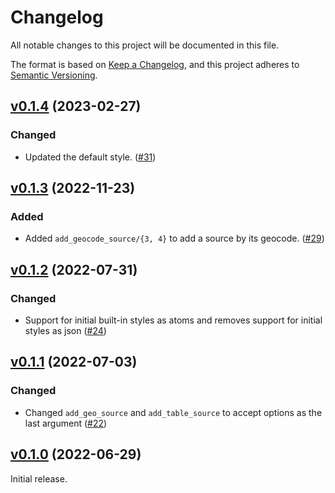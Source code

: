 # Changelog

All notable changes to this project will be documented in this file.

The format is based on [Keep a Changelog](https://keepachangelog.com/en/1.0.0/),
and this project adheres to [Semantic Versioning](https://semver.org/spec/v2.0.0.html).

## [v0.1.4](https://github.com/livebook-dev/maplibre/tree/v0.1.4) (2023-02-27)

### Changed

* Updated the default style. ([#31](https://github.com/livebook-dev/maplibre/pull/31))

## [v0.1.3](https://github.com/livebook-dev/maplibre/tree/v0.1.3) (2022-11-23)

### Added

* Added `add_geocode_source/{3, 4}` to add a source by its geocode. ([#29](https://github.com/livebook-dev/maplibre/pull/29))

## [v0.1.2](https://github.com/livebook-dev/maplibre/tree/v0.1.2) (2022-07-31)

### Changed

* Support for initial built-in styles as atoms and removes support for initial styles as json ([#24](https://github.com/livebook-dev/maplibre/pull/24))

## [v0.1.1](https://github.com/livebook-dev/maplibre/tree/v0.1.1) (2022-07-03)

### Changed

* Changed `add_geo_source` and `add_table_source` to accept options as the last argument ([#22](https://github.com/livebook-dev/maplibre/pull/22))

## [v0.1.0](https://github.com/livebook-dev/maplibre/tree/v0.1.0) (2022-06-29)

Initial release.
